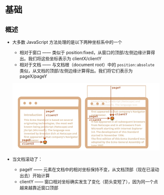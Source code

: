 # 基础

## 概述

+ 大多数 JavaScript 方法处理的是以下两种坐标系中的一个

  + 相对于窗口 —— 类似于 position:fixed，从窗口的顶部/左侧边缘计算得出。我们将这些坐标表示为 clientX/clientY
  + 相对于文档 —— 与文档根（document root）中的 `position:absolute` 类似，从文档的顶部/左侧边缘计算得出。我们将它们表示为 pageX/pageY

  ![alt text](images/坐标.png)

+ 当文档滚动了：

  + pageY —— 元素在文档中的相对坐标保持不变，从文档顶部（现在已滚动出去）开始计算
  + clientY —— 窗口相对坐标确实发生了变化（箭头变短了），因为同一个点越来越靠近窗口顶部
